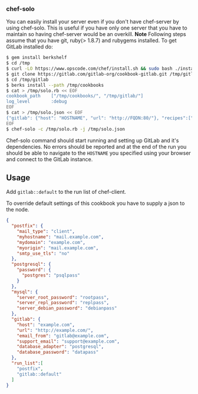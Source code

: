 ### chef-solo

You can easily install your server even if you don't have chef-server by using chef-solo.
This is useful if you have only one server that you have to maintain so having chef-server would be an overkill.
**Note** Following steps assume that you have git, ruby(> 1.8.7) and rubygems installed.
To get GitLab installed do:

```bash
$ gem install berkshelf
$ cd /tmp
$ curl -LO https://www.opscode.com/chef/install.sh && sudo bash ./install.sh -v 11.4.4
$ git clone https://gitlab.com/gitlab-org/cookbook-gitlab.git /tmp/gitlab
$ cd /tmp/gitlab
$ berks install --path /tmp/cookbooks
$ cat > /tmp/solo.rb << EOF
cookbook_path    ["/tmp/cookbooks/", "/tmp/gitlab/"]
log_level        :debug
EOF
$ cat > /tmp/solo.json << EOF
{"gitlab": {"host": "HOSTNAME", "url": "http://FQDN:80/"}, "recipes":["gitlab::default"]}
EOF
$ chef-solo -c /tmp/solo.rb -j /tmp/solo.json
```
Chef-solo command should start running and setting up GitLab and it's dependencies.
No errors should be reported and at the end of the run you should be able to navigate to the
`HOSTNAME` you specified using your browser and connect to the GitLab instance.

## Usage

Add `gitlab::default` to the run list of chef-client.

To override default settings of this cookbook you have to supply a json to the node.

```json
{
  "postfix": {
    "mail_type": "client",
    "myhostname": "mail.example.com",
    "mydomain": "example.com",
    "myorigin": "mail.example.com",
    "smtp_use_tls": "no"
  },
  "postgresql": {
    "password": {
      "postgres": "psqlpass"
    }
  },
  "mysql": {
    "server_root_password": "rootpass",
    "server_repl_password": "replpass",
    "server_debian_password": "debianpass"
  },
  "gitlab": {
    "host": "example.com",
    "url": "http://example.com/",
    "email_from": "gitlab@example.com",
    "support_email": "support@example.com",
    "database_adapter": "postgresql",
    "database_password": "datapass"
  },
  "run_list":[
    "postfix",
    "gitlab::default"
  ]
}
```
